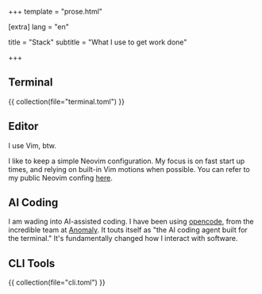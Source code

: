 +++
template = "prose.html"

[extra]
lang = "en"

title = "Stack"
subtitle = "What I use to get work done"

+++

## Terminal

{{ collection(file="terminal.toml") }}

## Editor

I use Vim, btw.

I like to keep a simple Neovim configuration. My focus is on fast start up times, and relying on built-in Vim motions when possible. You can refer to my public Neovim confing [here](https://github.com/quantike/dotfiles/tree/main/nvim).

## AI Coding

I am wading into AI-assisted coding. I have been using [opencode](http://opencode.ai/), from the incredible team at [Anomaly](https://x.com/anomalyco). It touts itself as "the AI coding agent built for the terminal." It's fundamentally changed how I interact with software.

## CLI Tools

{{ collection(file="cli.toml") }}
